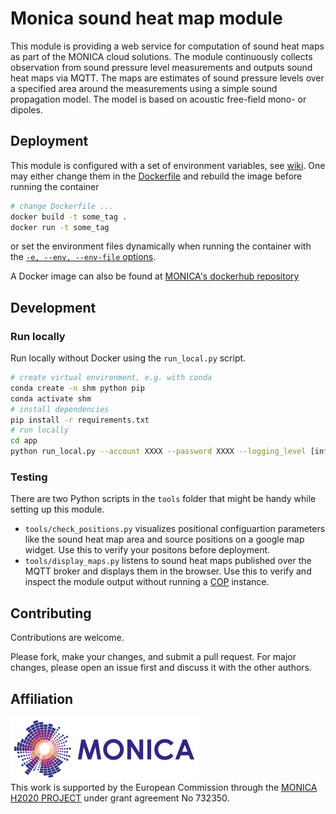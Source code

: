# Monica sound heat map module

This module is providing a web service for computation of sound heat maps as part of the MONICA cloud solutions. The module continuously collects observation from sound pressure level measurements and outputs sound heat maps via MQTT. The maps are estimates of sound pressure levels over a specified area around the measurements using a simple sound propagation model. The model is based on acoustic free-field mono- or dipoles.

## Deployment

This module is configured with a set of environment variables, see [wiki](https://github.com/MONICA-Project/sound-heat-map/wiki/Configuration-via-environment-variables). One may either change them in the [Dockerfile](https://github.com/MONICA-Project/sound-heat-map/blob/master/Dockerfile) and rebuild the image before running the container

```bash
# change Dockerfile ...
docker build -t some_tag .
docker run -t some_tag
```

or set the environment files dynamically when running the container with the [`-e, --env, --env-file` options](https://docs.docker.com/engine/reference/commandline/run/#set-environment-variables--e---env---env-file).

A Docker image can also be found at [MONICA's dockerhub repository](https://hub.docker.com/repository/docker/monicaproject/sound-heat-map)

## Development

### Run locally
Run locally without Docker using the `run_local.py` script.

```bash
# create virtual environment, e.g. with conda
conda create -n shm python pip
conda activate shm
# install dependencies
pip install -r requirements.txt
# run locally
cd app
python run_local.py --account XXXX --password XXXX --logging_level [info, debug, warning ...]
```

### Testing
There are two Python scripts in the `tools` folder that might be handy while setting up this module.

- `tools/check_positions.py` visualizes positional configuartion parameters like the sound heat map area and source positions on a google map widget. Use this to verify your positons before deployment.
- `tools/display_maps.py` listens to sound heat maps published over the MQTT broker and displays them in the browser. Use this to verify and inspect the module output without running a [COP](https://github.com/MONICA-Project/COP-UI) instance.  

## Contributing
Contributions are welcome. 

Please fork, make your changes, and submit a pull request. For major changes, please open an issue first and discuss it with the other authors.

## Affiliation
![MONICA](https://github.com/MONICA-Project/template/raw/master/monica.png)  
This work is supported by the European Commission through the [MONICA H2020 PROJECT](https://www.monica-project.eu) under grant agreement No 732350.
